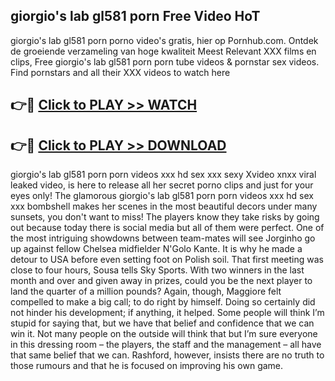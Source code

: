 ## giorgio's lab gl581 porn Free Video HoT 

giorgio's lab gl581 porn porno video's gratis, hier op Pornhub.com. Ontdek de groeiende verzameling van hoge kwaliteit Meest Relevant XXX films en clips,
Free giorgio's lab gl581 porn porn tube videos & pornstar sex videos. Find pornstars and all their XXX videos to watch here


## 👉🔴 [Click to PLAY >> WATCH](http://us.freeplayer.one?title=giorgio's_lab_gl581_porn&ref=16D)

## 👉🔴 [Click to PLAY >> DOWNLOAD](http://us.freeplayer.one?title=giorgio's_lab_gl581_porn&ref=16D)


giorgio's lab gl581 porn porn videos xxx hd sex xxx sexy Xvideo xnxx viral leaked video, is here to release all her secret porno clips and just for your eyes only! The glamorous giorgio's lab gl581 porn porn videos xxx hd sex xxx bombshell makes her scenes in the most beautiful decors under many sunsets, you don't want to miss! The players know they take risks by going out because today there is social media but all of them were perfect. One of the most intriguing showdowns between team-mates will see Jorginho go up against fellow Chelsea midfielder N'Golo Kante. It is why he made a detour to USA before even setting foot on Polish soil. That first meeting was close to four hours, Sousa tells Sky Sports. With two winners in the last month and over and given away in prizes, could you be the next player to land the quarter of a million pounds? Again, though, Maggiore felt compelled to make a big call; to do right by himself. Doing so certainly did not hinder his development; if anything, it helped. Some people will think I’m stupid for saying that, but we have that belief and confidence that we can win it. Not many people on the outside will think that but I’m sure everyone in this dressing room – the players, the staff and the management – all have that same belief that we can. Rashford, however, insists there are no truth to those rumours and that he is focused on improving his own game.